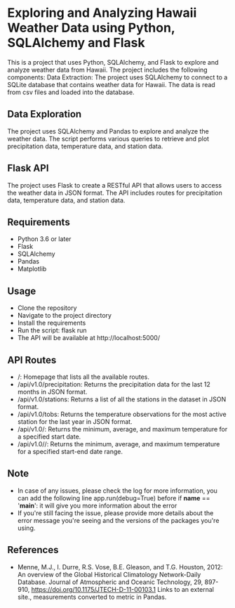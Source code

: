 # Exploring and Analyzing Hawaii Weather Data using Python, SQLAlchemy and Flask

This is a project that uses Python, SQLAlchemy, and Flask to explore and analyze weather data from Hawaii. The project includes the following components:
Data Extraction: The project uses SQLAlchemy to connect to a SQLite database that contains weather data for Hawaii. The data is read from csv files and loaded into the database.

## Data Exploration
The project uses SQLAlchemy and Pandas to explore and analyze the weather data. The script performs various queries to retrieve and plot precipitation data, temperature data, and station data.

## Flask API
The project uses Flask to create a RESTful API that allows users to access the weather data in JSON format. The API includes routes for precipitation data, temperature data, and station data.

## Requirements
- Python 3.6 or later
- Flask
- SQLAlchemy
- Pandas
- Matplotlib

## Usage
- Clone the repository
- Navigate to the project directory
- Install the requirements
- Run the script: flask run
- The API will be available at http://localhost:5000/

## API Routes
- /: Homepage that lists all the available routes.
- /api/v1.0/precipitation: Returns the precipitation data for the last 12 months in JSON format.
- /api/v1.0/stations: Returns a list of all the stations in the dataset in JSON format.
- /api/v1.0/tobs: Returns the temperature observations for the most active station for the last year in JSON format.
- /api/v1.0/<start>: Returns the minimum, average, and maximum temperature for a specified start date.
- /api/v1.0/<start>/<end>: Returns the minimum, average, and maximum temperature for a specified start-end date range.

## Note
- In case of any issues, please check the log for more information, you can add the following line app.run(debug=True) before if __name__ == '__main__': it will give you more information about the error
- If you're still facing the issue, please provide more details about the error message you're seeing and the versions of the packages you're using.

## References
- Menne, M.J., I. Durre, R.S. Vose, B.E. Gleason, and T.G. Houston, 2012: An overview of the Global Historical Climatology Network-Daily Database. Journal of Atmospheric and Oceanic Technology, 29, 897-910, https://doi.org/10.1175/JTECH-D-11-00103.1 Links to an external site., measurements converted to metric in Pandas.
